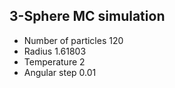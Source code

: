 ## 3-Sphere MC simulation 

* Number of particles	120
* Radius	1.61803
* Temperature	2 
* Angular step	0.01 

